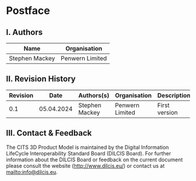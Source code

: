 # Postface


## I. Authors

| Name                      | Organisation                      |
| ------------------------- | --------------------------------- |
| Stephen Mackey            | Penwern Limited                   |

## II. Revision History

| Revision | Date       | Authors(s) | Organisation | Description |
| ---------| ---------- | -----------| ------------ | ----------- |
| 0.1       | 05.04.2024 | Stephen Mackey                | Penwern Limited          | First version         |

## III. Contact & Feedback

The CITS 3D Product Model is maintained by the Digital Information LifeCycle
Interoperability Standard Board (DILCIS Board). For further information about the DILCIS Board or feedback
on the current document please consult the website (http://www.dilcis.eu/) or contact us at
<mailto:info@dilcis.eu>.
